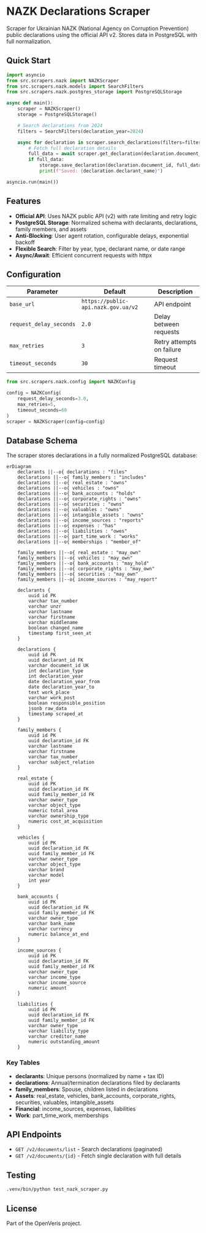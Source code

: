 # NAZK Declarations Scraper

Scraper for Ukrainian NAZK (National Agency on Corruption Prevention) public declarations using the official API v2. Stores data in PostgreSQL with full normalization.

## Quick Start

```python
import asyncio
from src.scrapers.nazk import NAZKScraper
from src.scrapers.nazk.models import SearchFilters
from src.scrapers.nazk.postgres_storage import PostgreSQLStorage

async def main():
    scraper = NAZKScraper()
    storage = PostgreSQLStorage()

    # Search declarations from 2024
    filters = SearchFilters(declaration_year=2024)

    async for declaration in scraper.search_declarations(filters=filters, max_pages=5):
        # Fetch full declaration details
        full_data = await scraper.get_declaration(declaration.document_id)
        if full_data:
            storage.save_declaration(declaration.document_id, full_data.data)
            print(f"Saved: {declaration.declarant_name}")

asyncio.run(main())
```

## Features

- **Official API**: Uses NAZK public API (v2) with rate limiting and retry logic
- **PostgreSQL Storage**: Normalized schema with declarants, declarations, family members, and assets
- **Anti-Blocking**: User agent rotation, configurable delays, exponential backoff
- **Flexible Search**: Filter by year, type, declarant name, or date range
- **Async/Await**: Efficient concurrent requests with httpx

## Configuration

| Parameter | Default | Description |
|-----------|---------|-------------|
| `base_url` | `https://public-api.nazk.gov.ua/v2` | API endpoint |
| `request_delay_seconds` | `2.0` | Delay between requests |
| `max_retries` | `3` | Retry attempts on failure |
| `timeout_seconds` | `30` | Request timeout |

```python
from src.scrapers.nazk.config import NAZKConfig

config = NAZKConfig(
    request_delay_seconds=3.0,
    max_retries=5,
    timeout_seconds=60
)
scraper = NAZKScraper(config=config)
```

## Database Schema

The scraper stores declarations in a fully normalized PostgreSQL database:

```mermaid
erDiagram
    declarants ||--o{ declarations : "files"
    declarations ||--o{ family_members : "includes"
    declarations ||--o{ real_estate : "owns"
    declarations ||--o{ vehicles : "owns"
    declarations ||--o{ bank_accounts : "holds"
    declarations ||--o{ corporate_rights : "owns"
    declarations ||--o{ securities : "owns"
    declarations ||--o{ valuables : "owns"
    declarations ||--o{ intangible_assets : "owns"
    declarations ||--o{ income_sources : "reports"
    declarations ||--o{ expenses : "has"
    declarations ||--o{ liabilities : "owes"
    declarations ||--o{ part_time_work : "works"
    declarations ||--o{ memberships : "member_of"

    family_members ||--o{ real_estate : "may_own"
    family_members ||--o{ vehicles : "may_own"
    family_members ||--o{ bank_accounts : "may_hold"
    family_members ||--o{ corporate_rights : "may_own"
    family_members ||--o{ securities : "may_own"
    family_members ||--o{ income_sources : "may_report"

    declarants {
        uuid id PK
        varchar tax_number
        varchar unzr
        varchar lastname
        varchar firstname
        varchar middlename
        boolean changed_name
        timestamp first_seen_at
    }

    declarations {
        uuid id PK
        uuid declarant_id FK
        varchar document_id UK
        int declaration_type
        int declaration_year
        date declaration_year_from
        date declaration_year_to
        text work_place
        varchar work_post
        boolean responsible_position
        jsonb raw_data
        timestamp scraped_at
    }

    family_members {
        uuid id PK
        uuid declaration_id FK
        varchar lastname
        varchar firstname
        varchar tax_number
        varchar subject_relation
    }

    real_estate {
        uuid id PK
        uuid declaration_id FK
        uuid family_member_id FK
        varchar owner_type
        varchar object_type
        numeric total_area
        varchar ownership_type
        numeric cost_at_acquisition
    }

    vehicles {
        uuid id PK
        uuid declaration_id FK
        uuid family_member_id FK
        varchar owner_type
        varchar object_type
        varchar brand
        varchar model
        int year
    }

    bank_accounts {
        uuid id PK
        uuid declaration_id FK
        uuid family_member_id FK
        varchar owner_type
        varchar bank_name
        varchar currency
        numeric balance_at_end
    }

    income_sources {
        uuid id PK
        uuid declaration_id FK
        uuid family_member_id FK
        varchar owner_type
        varchar income_type
        varchar income_source
        numeric amount
    }

    liabilities {
        uuid id PK
        uuid declaration_id FK
        uuid family_member_id FK
        varchar owner_type
        varchar liability_type
        varchar creditor_name
        numeric outstanding_amount
    }
```

### Key Tables

- **declarants**: Unique persons (normalized by name + tax ID)
- **declarations**: Annual/termination declarations filed by declarants
- **family_members**: Spouse, children listed in declarations
- **Assets**: real_estate, vehicles, bank_accounts, corporate_rights, securities, valuables, intangible_assets
- **Financial**: income_sources, expenses, liabilities
- **Work**: part_time_work, memberships

## API Endpoints

- `GET /v2/documents/list` - Search declarations (paginated)
- `GET /v2/documents/{id}` - Fetch single declaration with full details

## Testing

```bash
.venv/bin/python test_nazk_scraper.py
```

## License

Part of the OpenVeris project.
